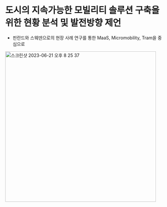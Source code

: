 # 도시의 지속가능한 모빌리티 솔루션 구축을 위한 현황 분석 및 발전방향 제언
- 핀란드와 스웨덴으로의 현장 사례 연구를 통한 MaaS, Micromobility, Tram을 중심으로

<img width="479" alt="스크린샷 2023-06-21 오후 8 25 37" src="https://github.com/sehee-jeong/Tram_location/assets/76215009/57364791-0589-4ad0-8370-0a23916b1f13">
